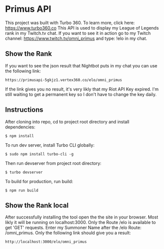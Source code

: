 # Primus API

This project was built with Turbo 360. To learn more, click here: https://www.turbo360.co
This API is used to display my League of Legends rank in my Twitch.tv chat.
If you want to see it in action go to my Twitch channel: https://www.twitch.tv/omni_primus and type: !elo in my chat.

## Show the Rank
If you want to see the json result that Nightbot puts in my chat you can use the following link:

```
https://primusapi-5gkjz1.vertex360.co/elo/omni_primus
```

If the link gives you no result, it's very likly that my Riot API Key expired. I'm still waiting to get a permanent key so I don't have to change the key daily.

## Instructions
After cloning into repo, cd to project root directory and install dependencies:

```
$ npm install
```

To run dev server, install Turbo CLI globally:

```
$ sudo npm install turbo-cli -g
```

Then run devserver from project root directory:

```
$ turbo devserver
```

To build for production, run build:

```
$ npm run build
```
## Show the Rank local
After successfully installing the tool open the the site in your browser. Most likly it will be running on localhost:3000. Only the Route /elo is available to get 'GET' requests. Enter my Summoner Name after the /elo Route: /omni_primus. Only the following link should give you a result:

```
http://localhost:3000/elo/omni_primus
```
